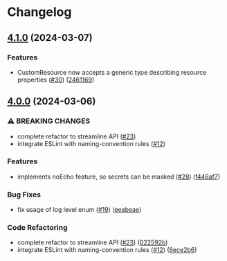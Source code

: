 # Changelog

## [4.1.0](https://github.com/udondan/aws-cloudformation-custom-resource/compare/v4.0.0...v4.1.0) (2024-03-07)


### Features

* CustomResource now accepts a generic type describing resource properties ([#30](https://github.com/udondan/aws-cloudformation-custom-resource/issues/30)) ([2461169](https://github.com/udondan/aws-cloudformation-custom-resource/commit/246116959578efbbacab14cf4aaf709287058636))

## [4.0.0](https://github.com/udondan/aws-cloudformation-custom-resource/compare/v3.1.1...v4.0.0) (2024-03-06)


### ⚠ BREAKING CHANGES

* complete refactor to streamline API ([#23](https://github.com/udondan/aws-cloudformation-custom-resource/issues/23))
* integrate ESLint with naming-convention rules ([#12](https://github.com/udondan/aws-cloudformation-custom-resource/issues/12))

### Features

* implements noEcho feature, so secrets can be masked ([#28](https://github.com/udondan/aws-cloudformation-custom-resource/issues/28)) ([f446af7](https://github.com/udondan/aws-cloudformation-custom-resource/commit/f446af74de463c348fbf7bad3fdd62285919232a))


### Bug Fixes

* fix usage of log level enum ([#19](https://github.com/udondan/aws-cloudformation-custom-resource/issues/19)) ([eeabeae](https://github.com/udondan/aws-cloudformation-custom-resource/commit/eeabeaec29723cfadbfbfb75b355ba913961edb4))


### Code Refactoring

* complete refactor to streamline API ([#23](https://github.com/udondan/aws-cloudformation-custom-resource/issues/23)) ([022592b](https://github.com/udondan/aws-cloudformation-custom-resource/commit/022592bf1efd18520db5c2b4d2a653ab9d5f5924))
* integrate ESLint with naming-convention rules ([#12](https://github.com/udondan/aws-cloudformation-custom-resource/issues/12)) ([6ece2b6](https://github.com/udondan/aws-cloudformation-custom-resource/commit/6ece2b66e984935b9f95d644becd6ad257d38ad5))
